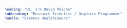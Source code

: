 ```yaml
---
heading: "Hi, I'm David Peicho"
subheading: "Research Scientist / Graphics Programmer"
handle: "Siemens Healthineers"
---
```

